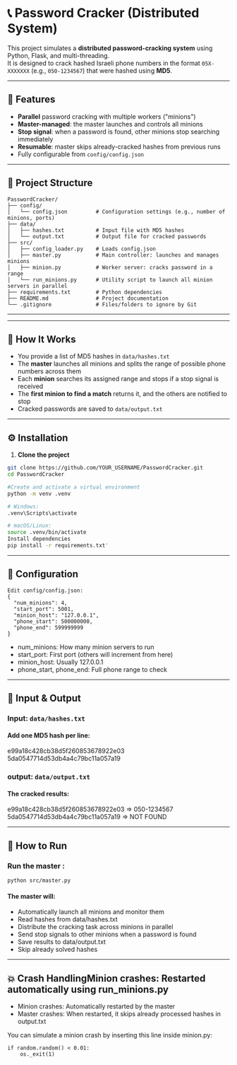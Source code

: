 # 📞 Password Cracker (Distributed System)

This project simulates a **distributed password-cracking system** using Python, Flask, and multi-threading.  
It is designed to crack hashed Israeli phone numbers in the format `05X-XXXXXXX` (e.g., `050-1234567`) that were hashed using **MD5**.

---
## 🚀 Features

-  **Parallel** password cracking with multiple workers ("minions")
-  **Master-managed**: the master launches and controls all minions
-  **Stop signal**: when a password is found, other minions stop searching immediately
-  **Resumable**: master skips already-cracked hashes from previous runs
-  Fully configurable from `config/config.json`

---
## 📁 Project Structure
```
PasswordCracker/
├── config/
│   └── config.json         # Configuration settings (e.g., number of minions, ports)
├── data/
│   ├── hashes.txt          # Input file with MD5 hashes
│   └── output.txt          # Output file for cracked passwords
├── src/
│   ├── config_loader.py    # Loads config.json
│   ├── master.py           # Main controller: launches and manages minions
│   ├── minion.py           # Worker server: cracks password in a range
│   └── run_minions.py      # Utility script to launch all minion servers in parallel
├── requirements.txt        # Python dependencies
├── README.md               # Project documentation
└── .gitignore              # Files/folders to ignore by Git
```

---

---
## 🧩 How It Works

- You provide a list of MD5 hashes in `data/hashes.txt`
- The **master** launches all minions and splits the range of possible phone numbers across them
- Each **minion** searches its assigned range and stops if a stop signal is received
- The **first minion to find a match** returns it, and the others are notified to stop
- Cracked passwords are saved to `data/output.txt`

---
## ⚙️ Installation

1. **Clone the project**
```bash
git clone https://github.com/YOUR_USERNAME/PasswordCracker.git
cd PasswordCracker

#Create and activate a virtual environment
python -m venv .venv

# Windows:
.venv\Scripts\activate

# macOS/Linux:
source .venv/bin/activate
Install dependencies
pip install -r requirements.txt'
```

---
## 🔧 Configuration
```
Edit config/config.json:
{
  "num_minions": 4,
  "start_port": 5001,
  "minion_host": "127.0.0.1",
  "phone_start": 500000000,
  "phone_end": 599999999
}
```
- num_minions: How many minion servers to run
- start_port: First port (others will increment from here)
- minion_host: Usually 127.0.0.1
- phone_start, phone_end: Full phone range to check

---
## 📂 Input & Output
### Input: `data/hashes.txt`
#### Add one MD5 hash per line:
e99a18c428cb38d5f260853678922e03
5da0547714d53db4a4c79bc11a057a19

### output: `data/output.txt`
#### The cracked results:
e99a18c428cb38d5f260853678922e03 => 050-1234567 
5da0547714d53db4a4c79bc11a057a19 => NOT FOUND

---
## 🧪 How to Run
### Run the master :
`python src/master.py`

#### The master will:
- Automatically launch all minions and monitor them
- Read hashes from data/hashes.txt
- Distribute the cracking task across minions in parallel
- Send stop signals to other minions when a password is found
- Save results to data/output.txt
- Skip already solved hashes

---
## 💥 Crash HandlingMinion crashes: Restarted automatically using run_minions.py
- Minion crashes: Automatically restarted by the master
- Master crashes: When restarted, it skips already processed hashes in output.txt

You can simulate a minion crash by inserting this line inside minion.py:
```
if random.random() < 0.01:
    os._exit(1)
```